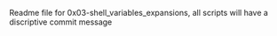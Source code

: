 Readme file for 0x03-shell_variables_expansions, all scripts will have a discriptive commit message
